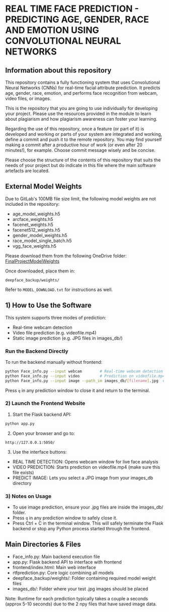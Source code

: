 # REAL TIME FACE PREDICTION - PREDICTING AGE, GENDER, RACE AND EMOTION USING CONVOLUTIONAL NEURAL NETWORKS

## Information about this repository

This repository contains a fully functioning system that uses Convolutional Neural Networks (CNNs) for real-time facial attribute prediction. It predicts age, gender, race, emotion, and performs face recognition from webcam, video files, or images.

This is the repository that you are going to use individually for developing your project. Please use the resources provided in the module to learn about plagiarism and how plagiarism awareness can foster your learning.

Regarding the use of this repository, once a feature (or part of it) is developed and working or parts of your system are integrated and working, define a commit and push it to the remote repository. You may find yourself making a commit after a productive hour of work (or even after 20 minutes!), for example. Choose commit message wisely and be concise.

Please choose the structure of the contents of this repository that suits the needs of your project but do indicate in this file where the main software artefacts are located.

## External Model Weights

Due to GitLab's 100MB file size limit, the following model weights are not included in the repository:

- age_model_weights.h5
- arcface_weights.h5
- facenet_weights.h5
- facenet512_weights.h5
- gender_model_weights.h5
- race_model_single_batch.h5
- vgg_face_weights.h5

Please download them from the following OneDrive folder:
[FinalProjectModelWeights](https://uniofleicester-my.sharepoint.com/:f:/r/personal/sa1021_student_le_ac_uk/Documents/FinalProjectModelWeights?csf=1&web=1&e=LE5oGW)

Once downloaded, place them in:
```
deepface_backup/weights/
```

Refer to `MODEL_DOWNLOAD.txt` for instructions as well.

## 1) How to Use the Software

This system supports three modes of prediction:
- Real-time webcam detection
- Video file prediction (e.g. videofile.mp4)
- Static image prediction (e.g. JPG files in images_db/)

### Run the Backend Directly

To run the backend manually without frontend:

```bash
python Face_info.py --input webcam        # Real-time webcam detection
python Face_info.py --input video         # Prediction on videofile.mp4
python Face_info.py --input image --path_im images_db/[filename].jpg  # Prediction on an image (images_db has been provided)
```

Press `q` in any prediction window to close it and return to the terminal.

### 2) Launch the Frontend Website

1. Start the Flask backend API:

```bash
python app.py
```

2. Open your browser and go to:

```
http://127.0.0.1:5050/
```

3. Use the interface buttons:

- REAL TIME DETECTION: Opens webcam window for live face analysis
- VIDEO PREDICTION: Starts prediction on videofile.mp4 (make sure this file exists)
- PREDICT IMAGE: Lets you select a JPG image from your images_db directory

### 3) Notes on Usage

- To use image prediction, ensure your .jpg files are inside the images_db/ folder.
- Press `q` in any prediction window to safely close it.
- Press Ctrl + C in the terminal window. This will safely terminate the Flask backend or stop any Python process started through the frontend.

## Main Directories & Files

- Face_info.py: Main backend execution file
- app.py: Flask backend API to interface with frontend
- frontend/index.html: Main web interface
- rtfprediction.py: Core logic combining all models
- deepface_backup/weights/: Folder containing required model weight files
- images_db/: Folder where your test .jpg images should be placed

Note: Runtime for each prediction typically takes a couple a seconds (approx 5-10 seconds) due to the 2 npy files that have saved image data.